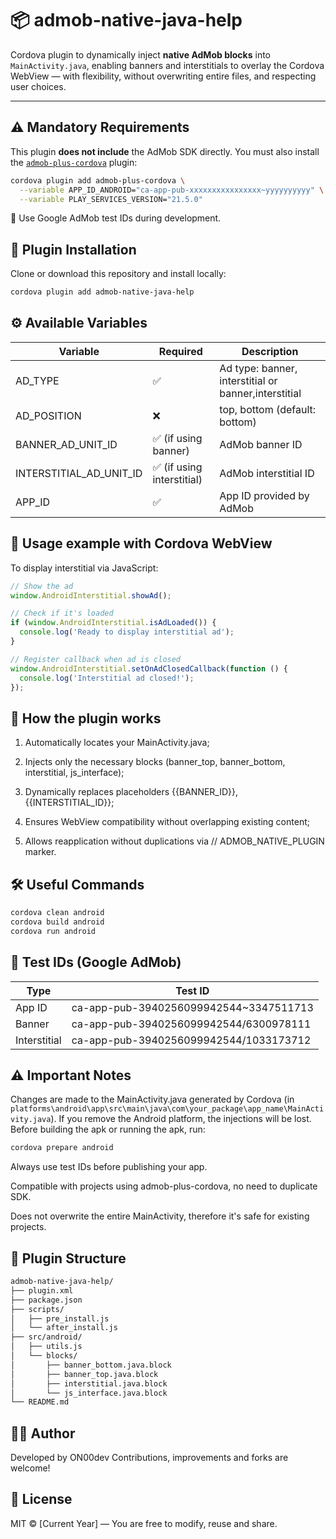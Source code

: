 # 📦 admob-native-java-help

Cordova plugin to dynamically inject **native AdMob blocks** into `MainActivity.java`, enabling banners and interstitials to overlay the Cordova WebView — with flexibility, without overwriting entire files, and respecting user choices.

---

## ⚠️ Mandatory Requirements

This plugin **does not include** the AdMob SDK directly. You must also install the [`admob-plus-cordova`](https://admob-plus.github.io) plugin:

```bash
cordova plugin add admob-plus-cordova \
  --variable APP_ID_ANDROID="ca-app-pub-xxxxxxxxxxxxxxxx~yyyyyyyyyy" \
  --variable PLAY_SERVICES_VERSION="21.5.0"
```
🧪 Use Google AdMob test IDs during development.

## 🚀 Plugin Installation
Clone or download this repository and install locally:

```bash
cordova plugin add admob-native-java-help
```

## ⚙️ Available Variables

| Variable | Required | Description |
| --- | --- | --- |
| AD_TYPE | ✅ | Ad type: banner, interstitial or banner,interstitial |
| AD_POSITION | ❌ | top, bottom (default: bottom) |
| BANNER_AD_UNIT_ID | ✅ (if using banner) | AdMob banner ID |
| INTERSTITIAL_AD_UNIT_ID | ✅ (if using interstitial) | AdMob interstitial ID |
| APP_ID | ✅ | App ID provided by AdMob |


## 📄 Usage example with Cordova WebView
To display interstitial via JavaScript:
```js
// Show the ad
window.AndroidInterstitial.showAd();

// Check if it's loaded
if (window.AndroidInterstitial.isAdLoaded()) {
  console.log('Ready to display interstitial ad');
}

// Register callback when ad is closed
window.AndroidInterstitial.setOnAdClosedCallback(function () {
  console.log('Interstitial ad closed!');
});
```

## 📐 How the plugin works

1. Automatically locates your MainActivity.java;

2. Injects only the necessary blocks (banner_top, banner_bottom, interstitial, js_interface);

3. Dynamically replaces placeholders {{BANNER_ID}}, {{INTERSTITIAL_ID}};

4. Ensures WebView compatibility without overlapping existing content;

5. Allows reapplication without duplications via // ADMOB_NATIVE_PLUGIN marker.

## 🛠️ Useful Commands
```bash
cordova clean android
cordova build android
cordova run android
```

## 🧪 Test IDs (Google AdMob)

| Type | Test ID |
| --- | --- |
| App ID | ca-app-pub-3940256099942544~3347511713 |
| Banner | ca-app-pub-3940256099942544/6300978111 |
| Interstitial | ca-app-pub-3940256099942544/1033173712 |

## ⚠️ Important Notes
Changes are made to the MainActivity.java generated by Cordova (in `platforms\android\app\src\main\java\com\your_package\app_name\MainActivity.java`). If you remove the Android platform, the injections will be lost.
Before building the apk or running the apk, run:
```bash
cordova prepare android
```

Always use test IDs before publishing your app.

Compatible with projects using admob-plus-cordova, no need to duplicate SDK.

Does not overwrite the entire MainActivity, therefore it's safe for existing projects.

## 📁 Plugin Structure

```bash
admob-native-java-help/
├── plugin.xml
├── package.json
├── scripts/
│   ├── pre_install.js
│   └── after_install.js
├── src/android/
│   ├── utils.js
│   └── blocks/
│       ├── banner_bottom.java.block
│       ├── banner_top.java.block
│       ├── interstitial.java.block
│       └── js_interface.java.block
└── README.md
```

## 👨‍💻 Author
Developed by ON00dev
Contributions, improvements and forks are welcome!

## 📄 License
MIT © [Current Year] — You are free to modify, reuse and share.





